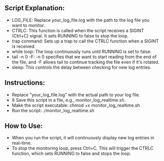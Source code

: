 ## Script Explanation:
* LOG_FILE: Replace your_log_file.log with the path to the log file you want to monitor.
* CTRLC: This function is called when the script receives a SIGINT (Ctrl+C) signal. It sets RUNNING to false to stop the loop.
* trap command: Sets up a trap to call the CTRLC function when a SIGINT is received.
* while loop: The loop continuously runs until RUNNING is set to false.
* tail -n 0 -F: -n 0 specifies that we want to start reading from the end of the file, and -F allows tail to continue tracking the file even if it's rotated.
* sleep: This controls the delay between checking for new log entries.

## Instructions:
* Replace "your_log_file.log" with the actual path to your log file.
* 8 Save this script in a file, e.g., monitor_log_realtime.sh.
* Make the script executable: chmod +x monitor_log_realtime.sh
* Run the script: ./monitor_log_realtime.sh
## How to Use:
* When you run the script, it will continuously display new log entries in real-time.
* To stop the monitoring loop, press Ctrl+C. This will trigger the CTRLC function, which sets RUNNING to false and stops the loop.